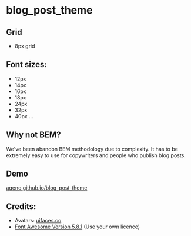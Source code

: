 # blog_post_theme

## Grid
- 8px grid

## Font sizes:
 - 12px
 - 14px
 - 16px
 - 18px
 - 24px
 - 32px
 - 40px
...

## Why not BEM?
We've been abandon BEM methodology due to complexity. It has to be extremely easy to use for copywriters and people who publish blog posts.

## Demo
[ageno.github.io/blog_post_theme](https://ageno.github.io/blog_post_theme/index.html)

## Credits:
- Avatars: [uifaces.co](https://uifaces.co/)
- [Font Awesome Version 5.8.1](https://fontawesome.com/icons?from=io) (Use your own licence)
